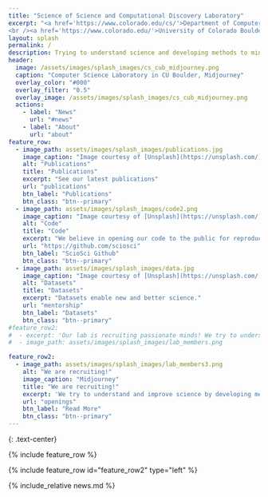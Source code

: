 ```yaml
---
title: "Science of Science and Computational Discovery Laboratory"
excerpt: "<a href='https://www.colorado.edu/cs/'>Department of Computer Science</a>
<br /><a href='https://www.colorado.edu/'>University of Colorado Boulder</a>"
layout: splash
permalink: /
description: Trying to understand science and developing methods to mine scientific knowledge from vast, unstructured dataset of full-text publications, citations, and images
header:
  image: /assets/images/splash_images/cs_cub_midjourney.png
  caption: "Computer Science Laboratory in CU Boulder, Midjourney"
  overlay_color: "#000"
  overlay_filter: "0.5"
  overlay_image: /assets/images/splash_images/cs_cub_midjourney.png
  actions:    
    - label: "News"
      url: "#news"
    - label: "About"
      url: "about"
feature_row:
  - image_path: assets/images/splash_images/publications.jpg
    image_caption: "Image courtesy of [Unsplash](https://unsplash.com/)"
    alt: "Publications"
    title: "Publications"
    excerpt: "See our latest publications"
    url: "publications"
    btn_label: "Publications"
    btn_class: "btn--primary"
  - image_path: assets/images/splash_images/code2.png
    image_caption: "Image courtesy of [Unsplash](https://unsplash.com/)"
    alt: "Code"
    title: "Code"
    excerpt: "We believe in opening our code to the public for reproducibility. Browse our code on Github"
    url: "https://github.com/sciosci"
    btn_label: "ScioSci Github"
    btn_class: "btn--primary"
  - image_path: assets/images/splash_images/data.jpg
    image_caption: "Image courtesy of [Unsplash](https://unsplash.com/)"
    alt: "Datasets"
    title: "Datasets"
    excerpt: "Datasets enable new and better science."
    url: "mentorship"
    btn_label: "Datasets"
    btn_class: "btn--primary"
#feature_row2: 
#  - excerpt: 'Our lab is recruiting passionate minds! We try to understand and improve science by developing methods to mine knowledge from massive datasets, using cutting-edge techniques like deep learning, natural language processing, and more. Our Ph.D. program is fully-funded with deadline on December 15, 2023 [Read more](openings)'
#  - image_path: assets/images/splash_images/lab_members.png

feature_row2:
  - image_path: assets/images/splash_images/lab_members3.png
    alt: "We are recruiting!"
    image_caption: "Midjourney"
    title: "We are recruiting!"
    excerpt: 'We try to understand and improve science by developing methods to mine knowledge from massive datasets, using cutting-edge techniques like deep learning, natural language processing, and more. **Our Ph.D. program is fully-funded with deadline on December 15, 2023**'
    url: "openings"
    btn_label: "Read More"
    btn_class: "btn--primary"
---
```


{: .text-center}

<style>

  .btn--primary.disabled {
    opacity: 0.5;
    pointer-events: none;
    cursor: not-allowed;
  }
</style>

{% include feature_row %}

{% include feature_row id="feature_row2" type="left" %}

{% include_relative news.md %}
